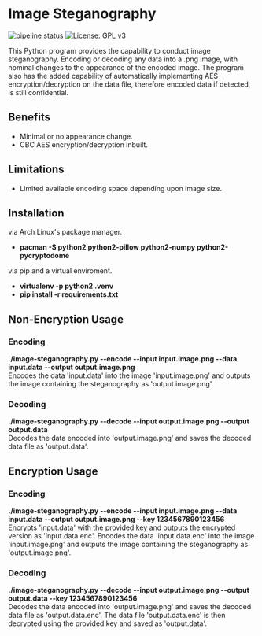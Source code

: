 # Image Steganography
[![pipeline status](https://gitlab.com/DeveloperC/image-steganography/badges/master/pipeline.svg)](https://gitlab.com/DeveloperC/image-steganography/commits/master) [![License: GPL v3](https://img.shields.io/badge/License-GPLv3-blue.svg)](https://www.gnu.org/licenses/gpl-3.0)

This Python program provides the capability to conduct image steganography. Encoding or decoding any data into a .png image, with nominal changes to the appearance of the encoded image. The program also has the added capability of automatically implementing AES encryption/decryption on the data file, therefore encoded data if detected, is still confidential.

## Benefits
<ul>
  <li>Minimal or no appearance change.</li>
  <li>CBC AES encryption/decryption inbuilt.</li>
</ul>

## Limitations
<ul>
  <li>Limited available encoding space depending upon image size.</li>
</ul>

## Installation
via Arch Linux's package manager.
<ul>
  <li><b>pacman -S python2 python2-pillow python2-numpy python2-pycryptodome</b></li>
</ul>

via pip and a virtual enviroment.
<ul>
  <li><b>virtualenv -p python2 .venv</b></li>
  <li><b>pip install -r requirements.txt</b></li>
</ul>

## Non-Encryption Usage

### Encoding
<b>./image-steganography.py --encode --input input.image.png --data input.data --output output.image.png</b>
<br/>
Encodes the data 'input.data' into the image 'input.image.png' and outputs the image containing the steganography as 'output.image.png'.

### Decoding
<b>./image-steganography.py --decode --input output.image.png  --output output.data</b>
<br/>
Decodes the data encoded into 'output.image.png' and saves the decoded data file as 'output.data'.

## Encryption Usage

### Encoding
<b>./image-steganography.py --encode --input input.image.png --data input.data --output output.image.png --key 1234567890123456</b>
<br/>
Encrypts 'input.data' with the provided key and outputs the encrypted version as 'input.data.enc'. Encodes the data 'input.data.enc' into the image 'input.image.png' and outputs the image containing the steganography as 'output.image.png'.

### Decoding
<b>./image-steganography.py --decode --input output.image.png  --output output.data --key 1234567890123456</b>
<br/>
Decodes the data encoded into 'output.image.png' and saves the decoded data file as 'output.data.enc'. The data file 'output.data.enc' is then decrypted using the provided key and saved as 'output.data'.
